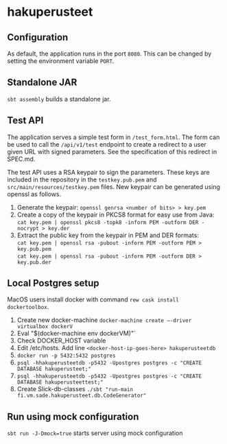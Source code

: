 # hakuperusteet

## Configuration

As default, the application runs in the port `8080`. This can be changed by
setting the environment variable `PORT`.

## Standalone JAR

`sbt assembly` builds a standalone jar.

## Test API

The application serves a simple test form in `/test_form.html`. The form can
be used to call the `/api/v1/test` endpoint to create a redirect to a user
given URL with signed parameters. See the specification of this redirect in
SPEC.md.

The test API uses a RSA keypair to sign the parameters. These keys are
included in the repository in the `testkey.pub.pem` and
`src/main/resources/testkey.pem` files. New keypair can be generated using
openssl as follows.

1. Generate the keypair: `openssl genrsa <number of bits> > key.pem`
2. Create a copy of the keypair in PKCS8 format for easy use from Java:  
   `cat key.pem | openssl pkcs8 -topk8 -inform PEM -outform DER -nocrypt > key.der`
3. Extract the public key from the keypair in PEM and DER formats:  
   `cat key.pem | openssl rsa -pubout -inform PEM -outform PEM > key.pub.pem`  
   `cat key.pem | openssl rsa -pubout -inform PEM -outform DER > key.pub.der`

## Local Postgres setup

MacOS users install docker with command `rew cask install dockertoolbox`. 

1. Create new docker-machine `docker-machine create —-driver virtualbox dockerV`
2. Eval "$(docker-machine env dockerVM)"`
3. Check DOCKER_HOST variable
4. Edit /etc/hosts. Add line `<docker-host-ip-goes-here> hakuperusteetdb`
5. `docker run -p 5432:5432 postgres`
6. `psql -hhakuperusteetdb -p5432 -Upostgres postgres -c "CREATE DATABASE hakuperusteet;"`
7. `psql -hhakuperusteetdb -p5432 -Upostgres postgres -c "CREATE DATABASE hakuperusteettest;"`
8. Create Slick-db-classes `./sbt "run-main fi.vm.sade.hakuperusteet.db.CodeGenerator"` 

## Run using mock configuration

`sbt run -J-Dmock=true` starts server using mock configuration

